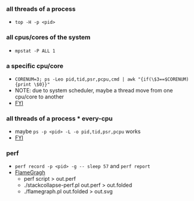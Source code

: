 ### all threads of a process
  - `top -H -p <pid>`

### all cpus/cores of the system
  - `mpstat -P ALL 1`

### a specific cpu/core
  - `CORENUM=3; ps -Leo pid,tid,psr,pcpu,cmd | awk "{if(\$3==$CORENUM){print \$0}}"`
  - NOTE: due to system scheduler, maybe a thread move from one cpu/core to another
  - [FYI](https://unix.stackexchange.com/a/421302/73846)

### all threads of a process * every-cpu
  - maybe `ps -p <pid> -L -o pid,tid,psr,pcpu` works
  - [FYI](https://stackoverflow.com/a/3910155)

### perf
  - `perf record -p <pid> -g -- sleep 57` and `perf report`
  - [FlameGragh](https://github.com/brendangregg/FlameGraph)
    - perf script > out.perf
    - ./stackcollapse-perf.pl out.perf > out.folded
    - ./flamegraph.pl out.folded > out.svg
